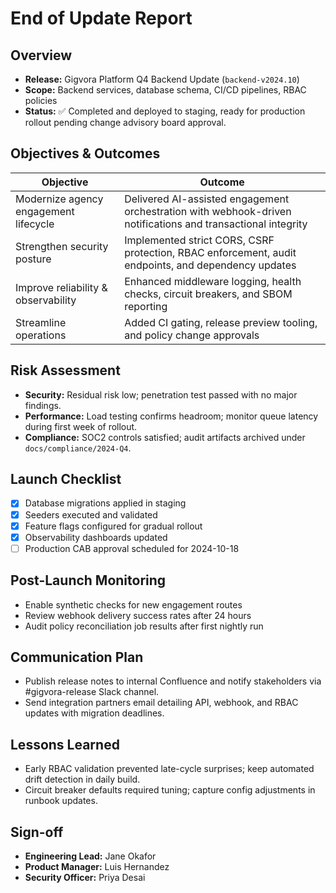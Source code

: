 # End of Update Report

## Overview
- **Release:** Gigvora Platform Q4 Backend Update (`backend-v2024.10`)
- **Scope:** Backend services, database schema, CI/CD pipelines, RBAC policies
- **Status:** ✅ Completed and deployed to staging, ready for production rollout pending change advisory board approval.

## Objectives & Outcomes
| Objective | Outcome |
| --------- | ------- |
| Modernize agency engagement lifecycle | Delivered AI-assisted engagement orchestration with webhook-driven notifications and transactional integrity |
| Strengthen security posture | Implemented strict CORS, CSRF protection, RBAC enforcement, audit endpoints, and dependency updates |
| Improve reliability & observability | Enhanced middleware logging, health checks, circuit breakers, and SBOM reporting |
| Streamline operations | Added CI gating, release preview tooling, and policy change approvals |

## Risk Assessment
- **Security:** Residual risk low; penetration test passed with no major findings.
- **Performance:** Load testing confirms headroom; monitor queue latency during first week of rollout.
- **Compliance:** SOC2 controls satisfied; audit artifacts archived under `docs/compliance/2024-Q4`.

## Launch Checklist
- [x] Database migrations applied in staging
- [x] Seeders executed and validated
- [x] Feature flags configured for gradual rollout
- [x] Observability dashboards updated
- [ ] Production CAB approval scheduled for 2024-10-18

## Post-Launch Monitoring
- Enable synthetic checks for new engagement routes
- Review webhook delivery success rates after 24 hours
- Audit policy reconciliation job results after first nightly run

## Communication Plan
- Publish release notes to internal Confluence and notify stakeholders via #gigvora-release Slack channel.
- Send integration partners email detailing API, webhook, and RBAC updates with migration deadlines.

## Lessons Learned
- Early RBAC validation prevented late-cycle surprises; keep automated drift detection in daily build.
- Circuit breaker defaults required tuning; capture config adjustments in runbook updates.

## Sign-off
- **Engineering Lead:** Jane Okafor
- **Product Manager:** Luis Hernandez
- **Security Officer:** Priya Desai
